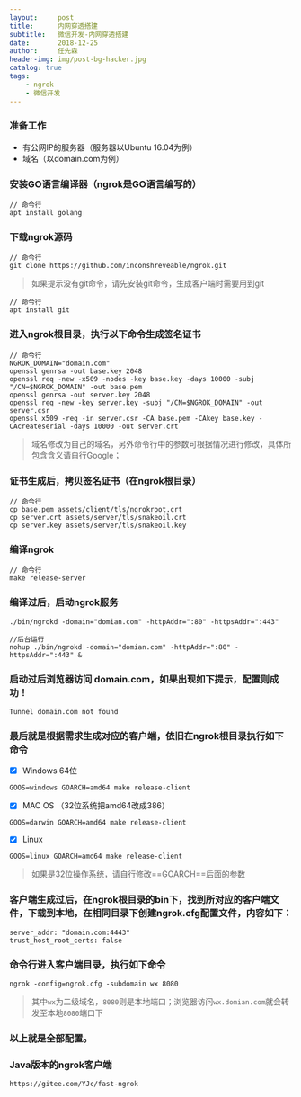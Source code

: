 ```yaml
---
layout:     post
title:      内网穿透搭建
subtitle:   微信开发-内网穿透搭建
date:       2018-12-25
author:     任先森
header-img: img/post-bg-hacker.jpg
catalog: true
tags:
    - ngrok
    - 微信开发
---
```


### 准备工作
- 有公网IP的服务器（服务器以Ubuntu 16.04为例）
- 域名（以domain.com为例）

### 安装GO语言编译器（ngrok是GO语言编写的）

```
// 命令行
apt install golang
```

### 下载ngrok源码
```
// 命令行
git clone https://github.com/inconshreveable/ngrok.git
```
> 如果提示没有git命令，请先安装git命令，生成客户端时需要用到git

```
// 命令行
apt install git
```
### 进入ngrok根目录，执行以下命令生成签名证书

```
// 命令行
NGROK_DOMAIN="domain.com"
openssl genrsa -out base.key 2048
openssl req -new -x509 -nodes -key base.key -days 10000 -subj "/CN=$NGROK_DOMAIN" -out base.pem
openssl genrsa -out server.key 2048
openssl req -new -key server.key -subj "/CN=$NGROK_DOMAIN" -out server.csr
openssl x509 -req -in server.csr -CA base.pem -CAkey base.key -CAcreateserial -days 10000 -out server.crt
```
> 域名修改为自己的域名，另外命令行中的参数可根据情况进行修改，具体所包含含义请自行Google；

### 证书生成后，拷贝签名证书（在ngrok根目录）

```
// 命令行
cp base.pem assets/client/tls/ngrokroot.crt
cp server.crt assets/server/tls/snakeoil.crt
cp server.key assets/server/tls/snakeoil.key
```
### 编译ngrok

```
// 命令行
make release-server
```

### 编译过后，启动ngrok服务

```
./bin/ngrokd -domain="domian.com" -httpAddr=":80" -httpsAddr=":443"

//后台运行
nohup ./bin/ngrokd -domain="domian.com" -httpAddr=":80" -httpsAddr=":443" &
```

### 启动过后浏览器访问 domain.com，如果出现如下提示，配置则成功！

```
Tunnel domain.com not found
```
### 最后就是根据需求生成对应的客户端，依旧在ngrok根目录执行如下命令
- [x] Windows 64位

```
GOOS=windows GOARCH=amd64 make release-client
```
- [x] MAC OS （32位系统把amd64改成386）

```
GOOS=darwin GOARCH=amd64 make release-client
```
- [x] Linux

```
GOOS=linux GOARCH=amd64 make release-client
```
> 如果是32位操作系统，请自行修改==GOARCH==后面的参数

### 客户端生成过后，在ngrok根目录的bin下，找到所对应的客户端文件，下载到本地，在相同目录下创建ngrok.cfg配置文件，内容如下：

```
server_addr: "domain.com:4443"
trust_host_root_certs: false
```
### 命令行进入客户端目录，执行如下命令

```
ngrok -config=ngrok.cfg -subdomain wx 8080
```
> 其中`wx`为二级域名，`8080`则是本地端口；浏览器访问`wx.domian.com`就会转发至本地`8080`端口下

### 以上就是全部配置。

### Java版本的ngrok客户端

```
https://gitee.com/YJc/fast-ngrok
```
